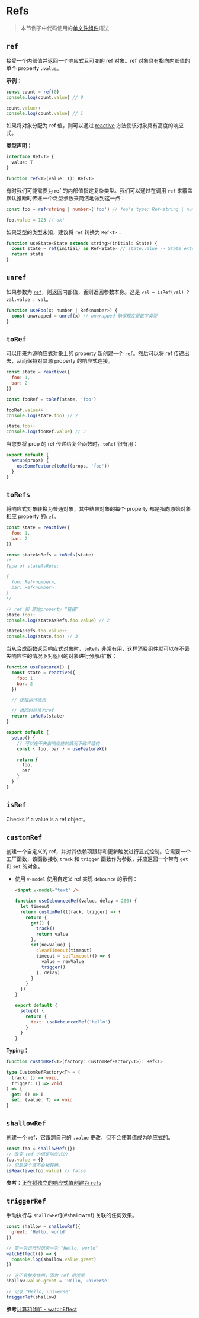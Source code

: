 # Refs

> 本节例子中代码使用的[单文件组件](../guide/single-file-component.html)语法

## `ref`

接受一个内部值并返回一个响应式且可变的 ref 对象。ref 对象具有指向内部值的单个 property `.value`。

**示例：**

```js
const count = ref(0)
console.log(count.value) // 0

count.value++
console.log(count.value) // 1
```

如果将对象分配为 ref 值，则可以通过 [reactive](./basic-reactivity.html#reactive) 方法使该对象具有高度的响应式。

**类型声明：**

```ts
interface Ref<T> {
  value: T
}

function ref<T>(value: T): Ref<T>
```

有时我们可能需要为 ref 的内部值指定复杂类型。我们可以通过在调用 `ref` 来覆盖默认推断时传递一个泛型参数来简洁地做到这一点：

```ts
const foo = ref<string | number>('foo') // foo's type: Ref<string | number>

foo.value = 123 // ok!
```

如果泛型的类型未知，建议将 `ref` 转换为 `Ref<T>`：

```js
function useState<State extends string>(initial: State) {
  const state = ref(initial) as Ref<State> // state.value -> State extends string
  return state
}
```

## `unref`

如果参数为 [`ref`](#ref)，则返回内部值，否则返回参数本身。这是 `val = isRef(val) ? val.value : val`。

```js
function useFoo(x: number | Ref<number>) {
  const unwrapped = unref(x) // unwrapped 确保现在是数字类型
}
```

## `toRef`

可以用来为源响应式对象上的 property 新创建一个 [`ref`](#ref)。然后可以将 ref 传递出去，从而保持对其源 property 的响应式连接。

```js
const state = reactive({
  foo: 1,
  bar: 2
})

const fooRef = toRef(state, 'foo')

fooRef.value++
console.log(state.foo) // 2

state.foo++
console.log(fooRef.value) // 3
```

当您要将 prop 的 ref 传递给复合函数时，`toRef` 很有用：

```js
export default {
  setup(props) {
    useSomeFeature(toRef(props, 'foo'))
  }
}
```

## `toRefs`

将响应式对象转换为普通对象，其中结果对象的每个 property 都是指向原始对象相应 property 的[`ref`](#ref)。

```js
const state = reactive({
  foo: 1,
  bar: 2
})

const stateAsRefs = toRefs(state)
/*
Type of stateAsRefs:

{
  foo: Ref<number>,
  bar: Ref<number>
}
*/

// ref 和 原始property “链接”
state.foo++
console.log(stateAsRefs.foo.value) // 2

stateAsRefs.foo.value++
console.log(state.foo) // 3
```

当从合成函数返回响应式对象时，`toRefs` 非常有用，这样消费组件就可以在不丢失响应性的情况下对返回的对象进行分解/扩散：

```js
function useFeatureX() {
  const state = reactive({
    foo: 1,
    bar: 2
  })

  // 逻辑运行状态

  // 返回时转换为ref
  return toRefs(state)
}

export default {
  setup() {
    // 可以在不失去响应性的情况下破坏结构
    const { foo, bar } = useFeatureX()

    return {
      foo,
      bar
    }
  }
}
```

## `isRef`

Checks if a value is a ref object。

## `customRef`

创建一个自定义的 ref，并对其依赖项跟踪和更新触发进行显式控制。它需要一个工厂函数，该函数接收 `track` 和 `trigger` 函数作为参数，并应返回一个带有 `get` 和 `set` 的对象。

- 使用 `v-model` 使用自定义 ref 实现 `debounce` 的示例：

  ```html
  <input v-model="text" />
  ```

  ```js
  function useDebouncedRef(value, delay = 200) {
    let timeout
    return customRef((track, trigger) => {
      return {
        get() {
          track()
          return value
        },
        set(newValue) {
          clearTimeout(timeout)
          timeout = setTimeout(() => {
            value = newValue
            trigger()
          }, delay)
        }
      }
    })
  }

  export default {
    setup() {
      return {
        text: useDebouncedRef('hello')
      }
    }
  }
  ```

**Typing：**

```ts
function customRef<T>(factory: CustomRefFactory<T>): Ref<T>

type CustomRefFactory<T> = (
  track: () => void,
  trigger: () => void
) => {
  get: () => T
  set: (value: T) => void
}
```

## `shallowRef`

创建一个 ref，它跟踪自己的 `.value` 更改，但不会使其值成为响应式的。

```js
const foo = shallowRef({})
// 改变 ref 的值是响应式的
foo.value = {}
// 但是这个值不会被转换。
isReactive(foo.value) // false
```

**参考**：[正在将独立的响应式值创建为 `refs`](../guide/reactivity-fundamentals.html#创建独立的响应式值作为-refs)

## `triggerRef`

手动执行与 `shallowRef`](#shallowref) 关联的任何效果。

```js
const shallow = shallowRef({
  greet: 'Hello, world'
})

// 第一次运行时记录一次 "Hello, world"
watchEffect(() => {
  console.log(shallow.value.greet)
})

// 这不会触发作用，因为 ref 很浅层
shallow.value.greet = 'Hello, universe'

// 记录 "Hello, universe"
triggerRef(shallow)
```

**参考**[计算和侦听 - watchEffect](./computed-watch-api.html#watcheffect)
